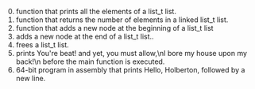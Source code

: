 0. function that prints all the elements of a list_t list.
1. function that returns the number of elements 
	in a linked list_t list.
2. function that adds a new node at the beginning of a list_t list
3. adds a new node at the end of a list_t list..
4.  frees a list_t list.
5. prints You're beat! and yet, you must allow,\nI bore my house 
	upon my back!\n before the main function is executed.
6. 64-bit program in assembly that prints Hello, Holberton, 
	followed by a new line.
